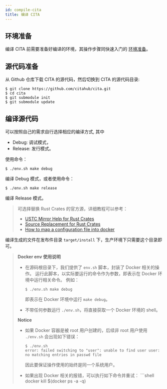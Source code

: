 ```yaml
---
id: compile-cita
title: 编译 CITA
---
```


## 环境准备

编译 CITA 前需要准备好编译的环境，其操作步骤同快速入门的 [环境准备](../getting-started/setup)。

## 源代码准备

从 Github 仓库下载 CITA 的源代码，然后切换到 CITA 的源代码目录:

```shell
$ git clone https://github.com/citahub/cita.git
$ cd cita
$ git submodule init
$ git submodule update
```

## 编译源代码

可以按照自己的需求自行选择相应的编译方式, 其中

* Debug: 调试模式，
* Release: 发行模式。

使用命令：

```shell
$ ./env.sh make debug
```

编译 Debug 模式，或者使用命令：

```shell
$ ./env.sh make release
```

编译 Release 模式。

> 可选择替换 Rust Crates 的官方源，详细教程可以参考：
> 
> * [USTC Mirror Help for Rust Crates](http://mirrors.ustc.edu.cn/help/crates.io-index.html)
> * [Source Replacement for Rust Crates](https://doc.rust-lang.org/cargo/reference/source-replacement.html)
> * [How to map a configuration file into docker](https://docs.docker.com/storage/volumes/)

编译生成的文件在发布件目录 `target/install` 下，生产环境下只需要这个目录即可。

> **Docker env 使用说明**
> 
> * 在源码根目录下，我们提供了 `env.sh` 脚本，封装了 Docker 相关的操作。 运行此脚本，以实际要运行的命令作为参数，即表示在 Docker 环境中运行相关命令。 例如：
>     
>     ```shell
>     $ ./env.sh make debug
>     ```
>     
>     即表示在 Docker 环境中运行 `make debug`。
> 
> * 不带任何参数运行 `./env.sh`，将直接获取一个 Docker 环境的 shell。
> 
> **Notice**
> 
> * 如果 Docker 容器是被 root 用户创建的，后续非 root 用户使用 `./env.sh` 会出现如下错误：
>     
>     ```shell
>     $ ./env.sh
>     error: failed switching to "user": unable to find user user: no matching entries in passwd file
>     ```
>     
>     因此要保证操作使用的始终是同一个系统用户。
> 
> * 如果出现 Docker 相关的报错，可以执行如下命令并重试： ```shell docker kill $(docker ps -a -q)
